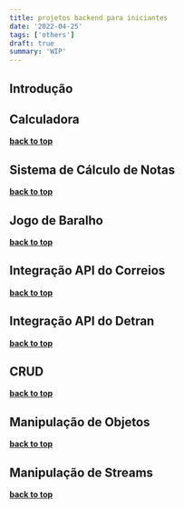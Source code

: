 ```yaml
---
title: projetos backend para iniciantes
date: '2022-04-25'
tags: ['others']
draft: true
summary: 'WIP'
---
```


<TOCInline toc={props.toc} asDisclosure toHeading={3} />

## Introdução <a name="introduction"></a>

## Calculadora

**[back to top](#introduction)**

## Sistema de Cálculo de Notas

**[back to top](#introduction)**

## Jogo de Baralho

**[back to top](#introduction)**

## Integração API do Correios

**[back to top](#introduction)**

## Integração API do Detran

**[back to top](#introduction)**

## CRUD 

**[back to top](#introduction)**

## Manipulação de Objetos

**[back to top](#introduction)**

## Manipulação de Streams

**[back to top](#introduction)**
